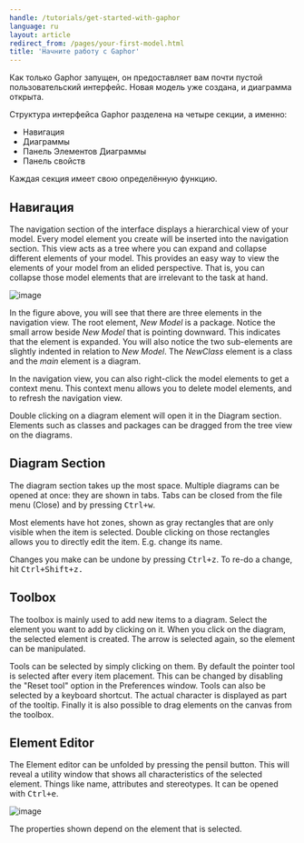 ```yaml
---
handle: /tutorials/get-started-with-gaphor
language: ru
layout: article
redirect_from: /pages/your-first-model.html
title: 'Начните работу с Gaphor'
---
```


Как только Gaphor запущен, он предоставляет вам почти пустой
пользовательский интерфейс.  Новая модель уже создана, и диаграмма открыта.

Структура интерфейса Gaphor разделена на четыре секции, а именно:

-   Навигация
-   Диаграммы
-   Панель Элементов Диаграммы
-   Панель свойств

Каждая секция имеет свою определённую функцию.

## Навигация

The navigation section of the interface displays a hierarchical view of your
model. Every model element you create will be inserted into the navigation
section. This view acts as a tree where you can expand and collapse
different elements of your model. This provides an easy way to view the
elements of your model from an elided perspective. That is, you can collapse
those model elements that are irrelevant to the task at hand.

![image](/images/gaphor-treeview.png)

In the figure above, you will see that there are three elements in the
navigation view. The root element, _New Model_ is a package. Notice the
small arrow beside _New Model_ that is pointing downward. This indicates
that the element is expanded. You will also notice the two sub-elements are
slightly indented in relation to _New Model_. The _NewClass_ element is a
class and the _main_ element is a diagram.

In the navigation view, you can also right-click the model elements to get a
context menu. This context menu allows you to delete model elements, and to
refresh the navigation view.

Double clicking on a diagram element will open it in the Diagram
section. Elements such as classes and packages can be dragged from the tree
view on the diagrams.

## Diagram Section

The diagram section takes up the most space. Multiple diagrams can be
opened at once: they are shown in tabs. Tabs can be closed from the file
menu (Close) and by pressing <kbd>Ctrl+w</kbd>.

Most elements have hot zones, shown as gray rectangles that are only visible
when the item is selected. Double clicking on those rectangles allows you to
directly edit the item. E.g. change its name.

Changes you make can be undone by pressing <kbd>Ctrl+z</kbd>. To re-do a change, hit
<kbd>Ctrl+Shift+z<kbd>.

## Toolbox

The toolbox is mainly used to add new items to a diagram. Select the element
you want to add by clicking on it. When you click on the diagram, the
selected element is created. The arrow is selected again, so the element can
be manipulated.

Tools can be selected by simply clicking on them. By default the pointer
tool is selected after every item placement. This can be changed by
disabling the "Reset tool" option in the Preferences window. Tools can also
be selected by a keyboard shortcut. The actual character is displayed as
part of the tooltip. Finally it is also possible to drag elements on the
canvas from the toolbox.

## Element Editor

The Element editor can be unfolded by pressing the pensil button. This will reveal a
utility window that shows all characteristics of the selected element.
Things like name, attributes and stereotypes. It can be opened with
<kbd>Ctrl+e</kbd>.

![image](/images/elementeditor.png)

The properties shown depend on the element that is selected.
